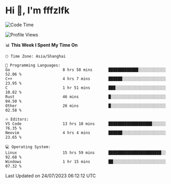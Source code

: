 # Hi 👋, I'm fffzlfk

<!--START_SECTION:waka-->
![Code Time](http://img.shields.io/badge/Code%20Time-330%20hrs%209%20mins-blue)

![Profile Views](http://img.shields.io/badge/Profile%20Views-0-blue)

📊 **This Week I Spent My Time On** 

```text
🕑︎ Time Zone: Asia/Shanghai

💬 Programming Languages: 
Go                       8 hrs 58 mins       █████████████░░░░░░░░░░░░   52.06 % 
C++                      4 hrs 7 mins        ██████░░░░░░░░░░░░░░░░░░░   23.95 % 
C                        1 hr 51 mins        ███░░░░░░░░░░░░░░░░░░░░░░   10.82 % 
Rust                     46 mins             █░░░░░░░░░░░░░░░░░░░░░░░░   04.50 % 
Other                    26 mins             █░░░░░░░░░░░░░░░░░░░░░░░░   02.58 % 

🔥 Editors: 
VS Code                  13 hrs 10 mins      ███████████████████░░░░░░   76.35 % 
Neovim                   4 hrs 4 mins        ██████░░░░░░░░░░░░░░░░░░░   23.65 % 

💻 Operating System: 
Linux                    15 hrs 59 mins      ███████████████████████░░   92.68 % 
Windows                  1 hr 15 mins        ██░░░░░░░░░░░░░░░░░░░░░░░   07.32 % 
```


 Last Updated on 24/07/2023 06:12:12 UTC
<!--END_SECTION:waka-->
